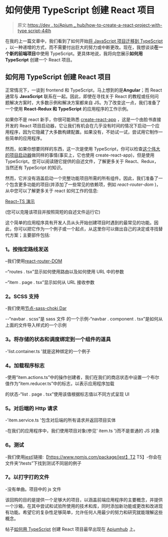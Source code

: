 # 如何使用 TypeScript 创建 React 项目

> 原文:[https://dev . to/Apium _ hub/how-to-create-a-react-project-with-type script-44lh](https://dev.to/apium_hub/how-to-create-a-react-project-with-typescript-44lh)

在我的上一篇文章中，我们看到了如何开始[将 JavaScript 项目迁移到 TypeScript](https://dev.to/apium_hub/a-simple-way-to-migrate-from-javascript-to-typescript-574h-temp-slug-2755564) ，以一种递增的方式，而不需要付出巨大的努力或中断更改。现在，我想谈谈**在一个新的前端项目**中使用 TypeScript。更具体地说，我将向您展示**如何用 TypeScript** 创建一个 React 项目。

## [](#how-to-create-a-react-project-with-typescript)如何用 TypeScript 创建 React 项目

正常情况下，一谈到 frontend 和 TypeScript，马上想到的是**Angular**；而 React 通常与 **JavaScript** 联系在一起。因此，即使在寻找关于 React 的教程或任何问题解决方案时，大多数示例和解决方案都来自 JS。为了改变这一点，我们准备了一个使用 **React-Redux 和 TypeScript** 的应用程序的工作示例。

如果你不是 react 新手，你很可能熟悉 [create-react-app](https://github.com/facebook/create-react-app) ，这是一个由脸书直接开发的 React 项目启动器，它让我们有机会在几乎没有时间的情况下启动一个应用程序，因为它隐藏了大多数构建配置。如果没有，不妨试一试，尝试用它制作一些简单的应用程序。

然而，如果你想要同样的东西，这一次是使用 TypeScript，你可以检查[这个伟大的项目启动器](https://github.com/Microsoft/TypeScript-React-Starter)做同样的事情(事实上，它也使用 create-react-app)，但是使用 TypeScript。您可以阅读随它提供的自述文件，了解更多关于 React、Redux，当然还有 TypeScript 的知识。

然而，它并没有涵盖启动一个完整功能项目所需的所有组件。因此，我们准备了一个包含更多功能的项目(并添加了一些常见的依赖项，例如 *react-router-dom* )，从中您可以了解更多关于 react 如何工作的信息:

[React–TS 演示](https://github.com/ropre4/react-ts)

(您可以克隆该项目并按照简短的自述文件运行它)

这个简单的应用程序具有开发人员从头开始创建项目时遇到的最常见的功能。因此，你可以把它作为一个例子或一个起点，从这里你可以做出自己的决定或寻找替代方案；主要部件包括:

### [](#1-routing)1。按指定路线发送

–我们使用[react-router-DOM](https://www.npmjs.com/package/react-router-dom)

–“routes . tsx”显示如何使用路由以及如何使用 URL 中的参数

–“item . page . tsx”显示如何从 URL 接收参数

### [](#2-scss-support)2。SCSS 支持

-我们使用[节点-sass-choki Dar](https://www.npmjs.com/package/node-sass-chokidar)

--“navbar . scss”是 sass 文件
的一个示例-“navbar . component . tsx”是如何从上面的文件导入样式的一个示例

### [](#3-bind-stores-state-and-dispatch-to-the-props-of-a-component)3。将存储的状态和调度绑定到一个组件的道具

-'list.container.ts '就是这种绑定的一个例子

### [](#4-loader-flag)4。加载程序标志

-使用“item.actions.ts”中的操作创建者，我们在我们的商店状态中设置一个布尔值作为“item.reducer.ts”中的标志，以表示应用程序加载

的状态-“list . page . tsx”使用该值根据标志值以不同方式呈现 UI

### [](#5-http-requests-to-backend)5。对后端的 Http 请求

-'item.service.ts '包含对后端的所有请求并返回项目实体

-在我们的应用程序中，我们使用项目对象(参见' item.ts ')而不是普通的 JS 对象

### [](#6-testing)6。测试

-我们使用[jest](https://www.npmjs.com/package/jest)[链接:【https://www.npmjs.com/package/jest】T2
T5】-你会在文件夹“/tests”下找到测试不同层的例子

### [](#7-typescript)7。以打字打的文件

-没有单曲。项目中的 js 文件

该回购的目的是提供一个足够大的项目，以涵盖前端应用程序的主要概念，并提供一个沙箱，在其中尝试和试验所使用的技术和库，同时添加新功能或更改和改进现有功能。希望它的复杂性足够简单，允许任何人用最少的努力和研究就能理解这些概念。

帖子[如何用 TypeScript](https://apiumhub.com/tech-blog-barcelona/create-react-project-typescript/) 创建 React 项目最早出现在 [Apiumhub](https://apiumhub.com) 上。